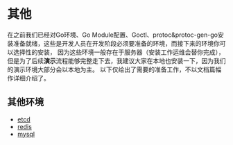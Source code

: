# 其他
在之前我们已经对Go环境、Go Module配置、Goctl、protoc&protoc-gen-go安装准备就绪，这些是开发人员在开发阶段必须要准备的环境，而接下来的环境你可以选择性的安装，
因为这些环境一般存在于服务器（安装工作运维会替你完成），但是为了后续**演示**流程能够完整走下去，我建议大家在本地也安装一下，因为我们的演示环境大部分会以本地为主。
以下仅给出了需要的准备工作，不以文档篇幅作详细介绍了。

## 其他环境
* [etcd](https://etcd.io/docs/current/rfc/v3api/)
* [redis](https://redis.io/)
* [mysql](https://www.mysql.com/)